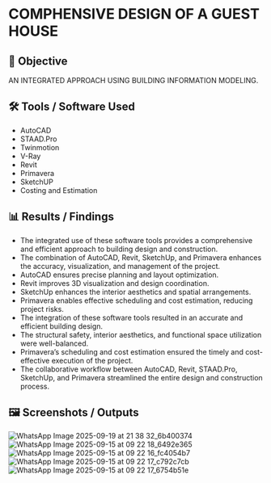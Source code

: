 # COMPHENSIVE DESIGN OF A GUEST HOUSE

## 📌 Objective
 AN INTEGRATED APPROACH USING BUILDING INFORMATION MODELING.
## 🛠 Tools / Software Used
- AutoCAD 
- STAAD.Pro 
- Twinmotion
- V-Ray
- Revit
- Primavera
- SketchUP
- Costing and Estimation

## 📊 Results / Findings
- The integrated use of these software tools provides a comprehensive and efficient approach to building design and construction.
- The combination of AutoCAD, Revit, SketchUp, and Primavera enhances the accuracy, visualization, and management of the project. 
- AutoCAD ensures precise planning and layout optimization. 
- Revit improves 3D visualization and design coordination. 
- SketchUp enhances the interior aesthetics and spatial arrangements. 
- Primavera enables effective scheduling and cost estimation, reducing project risks. 
- The integration of these software tools resulted in an accurate and efficient building design. 
- The structural safety, interior aesthetics, and functional space utilization were well-balanced. 
- Primavera’s scheduling and cost estimation ensured the timely and cost-effective execution of the project. 
- The collaborative workflow between AutoCAD, Revit, STAAD.Pro, SketchUp, and Primavera streamlined the entire design and construction process.

## 🖼 Screenshots / Outputs
![WhatsApp Image 2025-09-19 at 21 38 32_6b400374](https://github.com/user-attachments/assets/c98fe264-c5c0-4f08-aa7f-474cc9cd4a22)
![WhatsApp Image 2025-09-15 at 09 22 18_6492e365](https://github.com/user-attachments/assets/9e012b87-3db5-40e8-88b5-5e4bf261b1f7)
![WhatsApp Image 2025-09-15 at 09 22 16_fc4054b7](https://github.com/user-attachments/assets/96c73021-7dd5-4675-b5a2-567a914c1f09)
![WhatsApp Image 2025-09-15 at 09 22 17_c792c7cb](https://github.com/user-attachments/assets/ee3492a5-4b2a-448a-94df-41f5de25071e)
![WhatsApp Image 2025-09-15 at 09 22 17_6754b51e](https://github.com/user-attachments/assets/47083486-57d5-4e7b-aec1-0fc066a43379)







